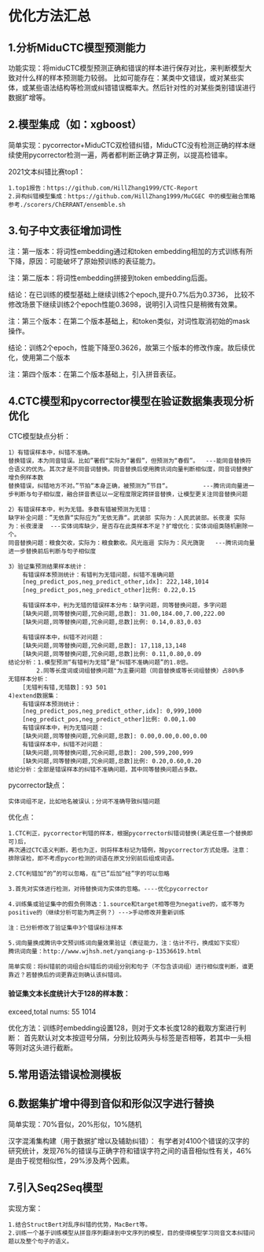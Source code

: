 # 优化方法汇总

## 1.分析MiduCTC模型预测能力
功能实现：将miduCTC模型预测正确和错误的样本进行保存对比，来判断模型大致对什么样的样本预测能力较弱。
比如可能存在：某类中文错误，或对某些实体，或某些语法结构等检测或纠错错误概率大。然后针对性的对某些类别错误进行数据扩增等。

## 2.模型集成（如：xgboost）
简单实现：pycorrector+MiduCTC双检错纠错，MiduCTC没有检测正确的样本继续使用pycorrector检测一遍，两者都判断正确才算正例，以提高检错率。

2021文本纠错比赛top1：

    1.top1报告：https://github.com/HillZhang1999/CTC-Report
    2.异构纠错模型集成：https://github.com/HillZhang1999/MuCGEC 中的模型融合策略参考./scorers/ChERRANT/ensemble.sh
## 3.句子中文表征增加词性
注：第一版本：将词性embedding通过和token embedding相加的方式训练有所下降，原因：可能破坏了原始预训练的表征能力。

注：第二版本：将词性embedding拼接到token embedding后面。

结论：在已训练的模型基础上继续训练2个epoch,提升0.7%后为0.3736，
比较不修改场景下继续训练2个epoch性能0.3698，说明引入词性只是稍微有效果。

注：第三个版本：在第二个版本基础上，和token类似，对词性取消初始的mask操作。

结论：训练2个epoch，性能下降至0.3626，故第三个版本的修改作废。故后续优化，使用第二个版本

注：第四个版本：在第二个版本基础上，引入拼音表征。

## 4.CTC模型和pycorrector模型在验证数据集表现分析优化
CTC模型缺点分析：

    1）有错误样本中，纠错不准确。
    替换错误，本为同音错误。比如”署假“实际为“暑假”，但预测为“春假”。  ---能同音替换符合语义的优先。其次才是不同音词替换。同音替换后使用腾讯词向量判断相似度，同音词替换扩增负例样本数
    替换错误，纠错地方不对。”节拍“本身正确，被预测为”节目“。         ---腾讯词向量进一步判断与句子相似度，融合拼音表征以一定程度限定跨拼音替换，让模型更关注同音替换问题
    
    2）有错误样本中，判为无错。多数有错被预测为无错：
    缺字补全问题：”无依靠“实际应为”无依无靠“。武装部 实际为：人民武装部。长夜漫 实际为：长夜漫漫  ---实体词库缺少，是否存在此类样本不足？扩增优化：实体词组类随机删除一个。
    同音替换问题：粮食欠收，实际为：粮食歉收。风光迤逦 实际为：风光旖旎   ---腾讯词向量进一步替换前后判断与句子相似度

    3）验证集预测结果样本统计：
        有错误样本预测统计：有错判为无错问题，纠错不准确问题
        [neg_predict_pos,neg_predict_other,idx]: 222,148,1014 
        [neg_predict_pos,neg_predict_other]比例: 0.22,0.15

        有错误样本中，判为无错的错误样本分布：缺字问题，同等替换问题，多字问题
        [缺失问题,同等替换问题,冗余问题,总数]: 31.00,184.00,7.00,222.00 
        [缺失问题,同等替换问题,冗余问题,总数]比例: 0.14,0.83,0.03 

        有错误样本中，纠错不对问题：
        [缺失问题,同等替换问题,冗余问题,总数]: 17,118,13,148 
        [缺失问题,同等替换问题,冗余问题,总数]比例: 0.11,0.80,0.09 
    结论分析：1.模型预测“有错判为无错”是“纠错不准确问题”的1.8倍。
            2.同等长度词或词组替换问题"为主要问题（同音替换或等长词组替换）占80%多
    无错样本分析：
        [无错判有错,无错数]：93 501
    4)extend数据集：
        有错误样本预测统计：
        [neg_predict_pos,neg_predict_other,idx]: 0,999,1000 
        [neg_predict_pos,neg_predict_other]比例: 0.00,1.00 
        有错误样本中，判为无错问题：
        [缺失问题,同等替换问题,冗余问题,总数]: 0.00,0.00,0.00,0.00 
        有错误样本中，纠错不对问题：
        [缺失问题,同等替换问题,冗余问题,总数]: 200,599,200,999 
        [缺失问题,同等替换问题,冗余问题,总数]比例: 0.20,0.60,0.20 
    结论分析：全部是错误样本的纠错不准确问题，其中同等替换问题占多数。
pycorrector缺点：

    实体词组不足，比如地名被误认；分词不准确导致纠错问题
优化点：

    1.CTC判正，pycorrector判错的样本，根据pycorrector纠错词替换(满足任意一个替换即可)后，
    再次通过CTC语义判断，若也为正，则将样本标记为错例，按pycorrector方式处理。注意：排除误检，即不考虑pycor检测的词语在原文分别前后组成词语。
    
    2.CTC判错加“的”的可以忽略，在“已”后加“经”字的可以忽略
    
    3.首先对实体进行检测，对待替换词为实体的忽略。----优化pycorrector
    
    4.训练集或验证集中的假负例筛选：1.source和target相等但为negative的，或不等为positive的（继续分析可能为两正例？）--->手动修改并重新训练
    
    注：已分析修改了验证集中3个错误标注样本
    
    5.词向量换成腾讯中文预训练词向量效果验证（表征能力，注：估计不行，换成如下实现）
    腾讯词向量：http://www.wjhsh.net/yanqiang-p-13536619.html
    
    简单实现：将纠错前的词组合纠错后的词组分别和句子（不包含该词组）进行相似度判断，谁更靠近？若替换后的词更靠近则确认该纠错词。

#### 验证集文本长度统计大于128的样本数：
exceed,total nums: 55 1014

优化方法：训练时embedding设置128，则对于文本长度128的截取方案进行判断：
首先默认对文本按逗号分隔，分别比较两头与标签是否相等，若其中一头相等则对这头进行截断。
## 5.常用语法错误检测模板

## 6.数据集扩增中得到音似和形似汉字进行替换
简单实现：70%音似，20%形似，10%随机

汉字混淆集构建（用于数据扩增以及辅助纠错）：
有学者对4100个错误的汉字的研究统计，发现76%的错误与正确字符和错误字符之间的语音相似性有关，46%是由于视觉相似性，29%涉及两个因素。
## 7.引入Seq2Seq模型
实现方案：

    1.结合StructBert对乱序纠错的优势，MacBert等。
    2.训练一个基于训练模型从拼音序列翻译到中文序列的模型，目的使得模型学习同音文本纠错问题以及整个句子的语义。
